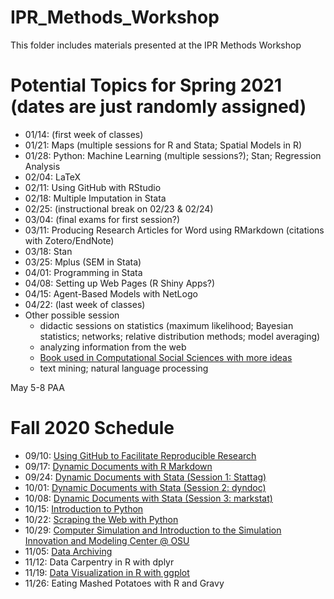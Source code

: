 # IPR_Methods_Workshop
This folder includes materials presented at the IPR Methods Workshop

# Potential Topics for Spring 2021 (dates are just randomly assigned)

* 01/14: (first week of classes)
* 01/21: Maps (multiple sessions for R and Stata; Spatial Models in R)
* 01/28: Python: Machine Learning (multiple sessions?); Stan; Regression Analysis
* 02/04: LaTeX
* 02/11: Using GitHub with RStudio
* 02/18: Multiple Imputation in Stata
* 02/25: (instructional break on 02/23 & 02/24)
* 03/04: (final exams for first session?)
* 03/11: Producing Research Articles for Word using RMarkdown (citations with Zotero/EndNote)
* 03/18: Stan
* 03/25: Mplus (SEM in Stata)
* 04/01: Programming in Stata
* 04/08: Setting up Web Pages (R Shiny Apps?)
* 04/15: Agent-Based Models with NetLogo
* 04/22: (last week of classes)
* Other possible session
  - didactic sessions on statistics  (maximum likelihood; Bayesian statistics; networks; 
  relative distribution methods; model averaging)
  - analyzing information from the web
  - [Book used in Computational Social Sciences with more ideas](https://www.cs.cornell.edu/home/kleinber/networks-book/)
  - text mining; natural language processing


May 5-8 PAA
# Fall 2020 Schedule

* 09/10:  [Using GitHub to Facilitate Reproducible Research](https://github.com/buckipr/IPR_Methods_Workshop/blob/main/Fall_2020/09_10_github.pdf)
* 09/17:  [Dynamic Documents with R Markdown](https://github.com/buckipr/IPR_Methods_Workshop/tree/main/Fall_2020/09_17_RMarkdown)
* 09/24:  [Dynamic Documents with Stata (Session 1: Stattag)](https://github.com/buckipr/IPR_Methods_Workshop/tree/main/Fall_2020/09_24_StatTag)
* 10/01:  [Dynamic Documents with Stata (Session 2: dyndoc)](https://github.com/buckipr/IPR_Methods_Workshop/tree/main/Fall_2020/10_01_Stata_dyndoc)
* 10/08:  [Dynamic Documents with Stata (Session 3: markstat)](https://github.com/buckipr/IPR_Methods_Workshop/tree/main/Fall_2020/10_08_Stata_markstat)
* 10/15:  [Introduction to Python](https://github.com/buckipr/IPR_Methods_Workshop/tree/main/Fall_2020/10_15_Python)
* 10/22:  [Scraping the Web with Python](https://github.com/buckipr/IPR_Methods_Workshop/tree/main/Fall_2020/10_22_web_scraping)
* 10/29:  [Computer Simulation and Introduction to the Simulation Innovation and Modeling Center @ OSU](https://github.com/buckipr/IPR_Methods_Workshop/tree/main/Fall_2020/10_29_Simulation)
* 11/05:  [Data Archiving](https://github.com/buckipr/IPR_Methods_Workshop/raw/main/Fall_2020/11_05_data_archiving.pptx)
* 11/12:  Data Carpentry in R with dplyr
* 11/19:  [Data Visualization in R with ggplot](https://github.com/buckipr/IPR_Methods_Workshop/tree/main/Fall_2020/11_19_ggplot2)
* 11/26:  Eating Mashed Potatoes with R and Gravy


